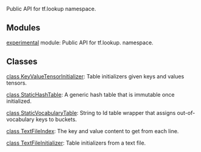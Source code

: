 Public API for tf.lookup namespace.
## Modules
[experimental](https://tensorflow.google.cn/api_docs/python/tf/compat/v2/lookup/experimental) module: Public API for tf.lookup. namespace.

## Classes
[class KeyValueTensorInitializer](https://tensorflow.google.cn/api_docs/python/tf/lookup/KeyValueTensorInitializer): Table initializers given keys and values tensors.

[class StaticHashTable](https://tensorflow.google.cn/api_docs/python/tf/lookup/StaticHashTable): A generic hash table that is immutable once initialized.

[class StaticVocabularyTable](https://tensorflow.google.cn/api_docs/python/tf/lookup/StaticVocabularyTable): String to Id table wrapper that assigns out-of-vocabulary keys to buckets.

[class TextFileIndex](https://tensorflow.google.cn/api_docs/python/tf/lookup/TextFileIndex): The key and value content to get from each line.

[class TextFileInitializer](https://tensorflow.google.cn/api_docs/python/tf/lookup/TextFileInitializer): Table initializers from a text file.

